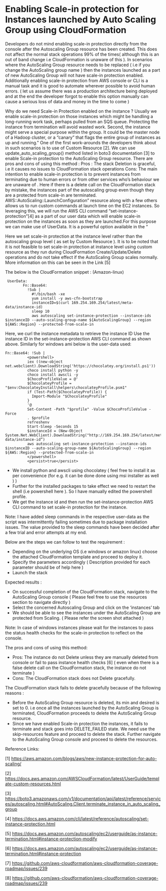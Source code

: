 # Enabling Scale-in protection for Instances launched by Auto Scaling Group using CloudFormation

Developers do not mind enabling scale-in protection directly from the console after the Autoscaling Group resource has been created. This does not affect the normal stack operations 99% of the times( although this is an out of band change i.e CloudFormation is unaware of this ). In scenarios where the AutoScaling Group resource needs to be replaced ( i.e if you change the AutoScaling group name ) then the instances launched as a part of new AutoScaling Group will not have scale-in protection enabled. Additionally enabling scale-in protection from AWS console or CLI is a manual task and it is good to automate wherever possible to avoid human errors. ( let us assume there was a production architecture being deployed and at the end the developer forgot to enable this option manually can cause a serious loss of data and money in the time to come )

Why do we need Scale-in Protection enabled on the instance ?
Usually we enable scale-in protection on those instances which might be handling a long-running work task, perhaps pulled from an SQS queue. Protecting the instance from termination will avoid wasted work. Second, the instance might serve a special purpose within the group. It could be the master node of a Hadoop cluster, or a “canary” that flags the entire group of instances as up and running."
One of the first work-arounds the developers think about in such scenarios is to use of Custom Resource [2]. We can use update_auto_scaling_group() method listed in boto3 documentation [3] to enable Scale-in protection to the AutoScaling Group resource. There are pros and cons of using this method :
Pros : The stack Deletion is graceful, i.e it causes no issues to CloudFormation stack operations
Cons: The main intention to enable scale-in protection is to prevent instances from terminating due to human errors or from other services who’s behaviour we are unaware of . Here if there is a delete call on the CloudFormation stack by mistake, the instances part of the autoscaling group even though they are a protected from scale-in are terminated.
AWS::AutoScaling::LaunchConfiguration” resource along with a few others allows us to run custom commands at launch time on the EC2 instances. So leveraging this, we will run the AWS CLI command “set-instance-protection”[4] as a part of our user data which will enable scale-in protection on the instances as soon as they are launched.For this purpose we can make use of UserData. It is a powerful option available in the “

Here we set scale-in protection at the instance level rather than the autoscaling group level ( as set by Custom Resource ). It is to be noted that it is not feasible to set scale-in protection at instance level using custom resource as they run during CloudFormation Create/Update/Delete operations and do not take effect if the AutoScaling Group scales normally. More information on this can be seen in the Link [5] 

The below is the CloudFormation snippet : (Amazon-linux)
```
 UserData:
        Fn::Base64:
          !Sub |
            #!/bin/bash -xe
            yum install -y aws-cfn-bootstrap
            instanceID=$(curl 169.254.169.254/latest/meta-data/instance-id)
            sleep 10
            aws autoscaling set-instance-protection --instance-ids $instanceID --auto-scaling-group-name ${AutoScalingGroup} --region ${AWS::Region} --protected-from-scale-in
```

Here, we curl the instance metadata to retrieve the instance ID
Use the instance ID in the set-instance-protection AWS CLI command as shown above.
Similarly for windows ami below is the user-data used:

```
Fn::Base64: !Sub |
          <powershell>
          iex ((new-object net.webclient).DownloadString('https://chocolatey.org/install.ps1'))
          choco install python -y
          choco install awscli -y
          $ChocoProfileValue = @'
          $ChocolateyProfile = "$env:ChocolateyInstall\helpers\chocolateyProfile.psm1"
          if (Test-Path($ChocolateyProfile)) {
            Import-Module "$ChocolateyProfile"
          }
          '@
          Set-Content -Path "$profile" -Value $ChocoProfileValue -Force
          . $profile
          refreshenv
          Start-Sleep -Seconds 15
          $instanceId = (New-Object System.Net.WebClient).DownloadString("http://169.254.169.254/latest/meta-data/instance-id”)
          aws autoscaling set-instance-protection --instance-ids $instanceID --auto-scaling-group-name ${AutoScalingGroup} --region ${AWS::Region} --protected-from-scale-in
          </powershell>
          <persist>true</persist>
```

* We install python and awscli using chocolatey ( feel free to install it as per convenience (for e.g. it can be done done using msi installer as well ) )
* Further for the installed packages to take effect we need to restart the shell (i.e powershell here ). So I have manually edited the powershell profile.
* We get the instance id and then run the set-instance-protection AWS CLI command to set scale-in protection for the instance.

Note: I have added sleep commands in the respective user-data as the script was intermittently failing sometimes due to package installation issues. The value provided to the sleep commands have been decided after a few trial and error attempts at my end.

Below are the steps we can follow to test the requirement :

* Depending on the underlying OS (i.e windows or amazon linux) choose the attached CloudFormation template and proceed to deploy it.
* Specify the parameters accordingly ( Description provided for each parameter should be of help here )
* Launch the stack

Expected results :

* On successful completion of the CloudFormation stack, navigate to the AutoScaling Group console ( Please feel free to use the resources section to navigate directly )
* Select the concerned Autoscaling Group and click on the ‘instances’ tab
* We should be able to see the instances under the AutoScaling Group are protected from Scaling. ( Please refer the screen shot attached )

Note: In case of windows instances please wait for the instances to pass the status health checks for the scale-in protection to reflect on the console.

The pros and cons of using this method:

* Pros: The instance do not Delete unless they are manually deleted from console or fail to pass instance health checks [6] ( even when there is a false delete call on the CloudFormation stack, the instance do not terminate )
* Cons: The CloudFormation stack does not Delete gracefully.

The CloudFormation stack fails to delete gracefully because of the following reasons :

* Before the AutoScaling Group resource is deleted, its min and desired is set to 0. i.e once all the instances launched by the AutoScaling Group is terminated, CloudFormation proceeds to delete the AutoScaling Group resource.
* Since we have enabled Scale-in protection the instances, it fails to terminate and stack goes into DELETE_FAILED state. We need use the skip-resources feature and proceed to delete the stack. Further navigate to the AutoScaling Group console and proceed to delete the resources.

Reference Links:

[1] https://aws.amazon.com/blogs/aws/new-instance-protection-for-auto-scaling/

[2] https://docs.aws.amazon.com/AWSCloudFormation/latest/UserGuide/template-custom-resources.html

[3] https://boto3.amazonaws.com/v1/documentation/api/latest/reference/services/autoscaling.html#AutoScaling.Client.terminate_instance_in_auto_scaling_group

[4] https://docs.aws.amazon.com/cli/latest/reference/autoscaling/set-instance-protection.html

[5] https://docs.aws.amazon.com/autoscaling/ec2/userguide/as-instance-termination.html#instance-protection-modify

[6] https://docs.aws.amazon.com/autoscaling/ec2/userguide/as-instance-termination.html#instance-protection

[7] https://github.com/aws-cloudformation/aws-cloudformation-coverage-roadmap/issues/239

[8] https://github.com/aws-cloudformation/aws-cloudformation-coverage-roadmap/issues/239
